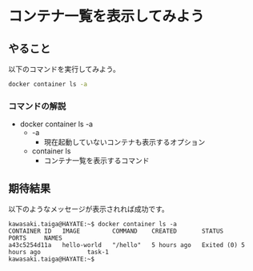 # コンテナ一覧を表示してみよう
## やること
以下のコマンドを実行してみよう。

```bash
docker container ls -a
```

### コマンドの解説
- docker container ls -a
    - -a
        - 現在起動していないコンテナも表示するオプション
    - container ls
        - コンテナ一覧を表示するコマンド

## 期待結果
以下のようなメッセージが表示されれば成功です。

```
kawasaki.taiga@HAYATE:~$ docker container ls -a
CONTAINER ID   IMAGE         COMMAND    CREATED       STATUS                   PORTS     NAMES
a43c5254d11a   hello-world   "/hello"   5 hours ago   Exited (0) 5 hours ago             task-1
kawasaki.taiga@HAYATE:~$
```

